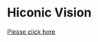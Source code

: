 # Hiconic Vision

[Please click here](https://hiconic-os.github.io/hiconic.about/posts/vision.html)

